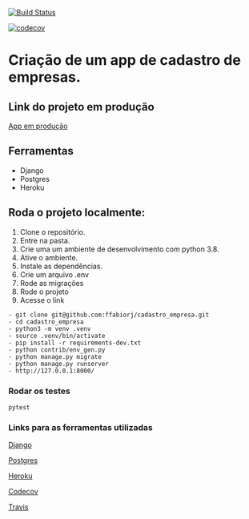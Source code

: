 [![Build Status](https://travis-ci.com/ffabiorj/cadastro_empresa.svg?branch=master)](https://travis-ci.com/ffabiorj/voluntario_app)

[![codecov](https://codecov.io/gh/ffabiorj/cadastro_empresa/branch/master/graph/badge.svg)](https://codecov.io/gh/ffabiorj/voluntario_app)

# Criação de um app de cadastro de empresas.

## Link do projeto em produção

[App em produção](https://cadastro-empresa.herokuapp.com/)

## Ferramentas

- Django
- Postgres
- Heroku

## Roda o projeto localmente:

1. Clone o repositório.
2. Entre na pasta.
3. Crie uma um ambiente de desenvolvimento com python 3.8.
4. Ative o ambiente.
5. Instale as dependências.
6. Crie um arquivo .env
7. Rode as migrações
8. Rode o projeto
9. Acesse o link

```
- git clone git@github.com:ffabiorj/cadastro_empresa.git
- cd cadastro_empresa
- python3 -m venv .venv
- source .venv/bin/activate
- pip install -r requirements-dev.txt
- python contrib/env_gen.py
- python manage.py migrate
- python manage.py runserver
- http://127.0.0.1:8000/
```

### Rodar os testes

```
pytest
```

### Links para as ferramentas utilizadas

[Django](https://docs.djangoproject.com/)

[Postgres](https://www.postgresql.org/)

[Heroku](https://www.heroku.com/)

[Codecov](https://codecov.io/)

[Travis](https://travis-ci.com/)
